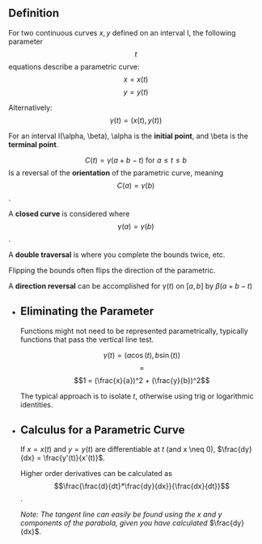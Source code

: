 ## Definition
For two continuous curves $x, y$ defined on an interval I, the following parameter $$t$$ equations describe a parametric curve:
$$x=x(t)$$
$$y=y(t)$$

Alternatively: $$\gamma(t) = (x(t), y(t))$$

For an interval I(\alpha, \beta), \alpha is the **initial point**, and \beta is the **terminal point**.

$$C(t) = \gamma (a + b -t)\text{ for }a \leq t \leq b$$
Is a reversal of the **orientation** of the parametric curve, meaning $$C(a) = \gamma(b)$$.

A **closed curve** is considered where $$\gamma(a) = \gamma(b)$$.

A **double traversal** is where you complete the bounds twice, etc.

Flipping the bounds often flips the direction of the parametric.

A **direction reversal** can be accomplished for $\gamma(t)$ on $[a, b]$ by $\beta(a+b-t)$
- ## Eliminating the Parameter
  Functions might not need to be represented parametrically, typically functions that pass the vertical line test.
  
  $$\gamma(t) = (a\cos(t),b\sin(t))$$
  $$=$$
  $$1 = (\frac{x}{a})^2 + (\frac{y}{b})^2$$
  
  The typical approach is to isolate $t$, otherwise using trig or logarithmic identities.
- ## Calculus for a Parametric Curve
  
  If $x=x(t)$ and $y=y(t)$ are differentiable at $t$ (and x \neq 0), $\frac{dy}{dx} = \frac{y'(t)}{x'(t)}$.
  
  Higher order derivatives can be calculated as $$\frac{\frac{d}{dt}*\frac{dy}{dx}}{\frac{dx}{dt}}$$.
  
  *Note: The tangent line can easily be found using the x and y components of the parabola, given you have calculated* $\frac{dy}{dx}$.